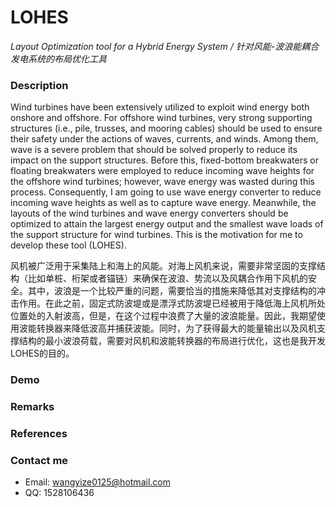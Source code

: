 # LOHES

*Layout Optimization tool for a Hybrid Energy System / 针对风能-波浪能耦合发电系统的布局优化工具*

### Description

Wind turbines have been extensively utilized to exploit wind energy both onshore and offshore. For offshore wind turbines, very strong supporting structures (i.e., pile, trusses, and mooring cables) should be used to ensure their safety under the actions of waves, currents, and winds. Among them, wave is a severe problem that should be solved properly to reduce its impact on the support structures. Before this, fixed-bottom breakwaters or floating breakwaters were employed to reduce incoming wave heights for the offshore wind turbines; however, wave energy was wasted during this process. Consequently, I am going to use wave energy converter to reduce incoming wave heights as well as to capture wave energy. Meanwhile, the layouts of the wind turbines and wave energy converters should be optimized to attain the largest energy output and the smallest wave loads of the support structure for wind turbines. This is the motivation for me to develop these tool (LOHES).

风机被广泛用于采集陆上和海上的风能。对海上风机来说，需要非常坚固的支撑结构（比如单桩、桁架或者锚链）来确保在波浪、势流以及风耦合作用下风机的安全。其中，波浪是一个比较严重的问题，需要恰当的措施来降低其对支撑结构的冲击作用。在此之前，固定式防波堤或是漂浮式防波堤已经被用于降低海上风机所处位置处的入射波高，但是，在这个过程中浪费了大量的波浪能量。因此，我期望使用波能转换器来降低波高并捕获波能。同时，为了获得最大的能量输出以及风机支撑结构的最小波浪荷载，需要对风机和波能转换器的布局进行优化，这也是我开发LOHES的目的。

### Demo



### Remarks



### References



### Contact me

* Email: wangyize0125@hotmail.com
* QQ: 1528106436

